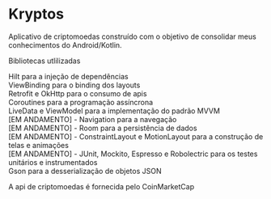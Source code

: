 # Kryptos


Aplicativo de criptomoedas construído com o objetivo de consolidar meus conhecimentos do Android/Kotlin.


Bibliotecas utlilizadas


Hilt para a injeção de dependências<br/>
ViewBinding para o binding dos layouts<br/>
Retrofit e OkHttp para o consumo de apis<br/>
Coroutines para a programação assíncrona<br/>
LiveData e ViewModel para a implementação do padrão MVVM<br/>
[EM ANDAMENTO] - Navigation para a navegação<br/>
[EM ANDAMENTO] - Room para a persistência de dados<br/>
[EM ANDAMENTO] - ConstraintLayout e MotionLayout para a construção de telas e animações<br/>
[EM ANDAMENTO] - JUnit, Mockito, Espresso e Robolectric para os testes unitários e instrumentados<br/>
Gson para a desserialização de objetos JSON


A api de criptomoedas é fornecida pelo CoinMarketCap
